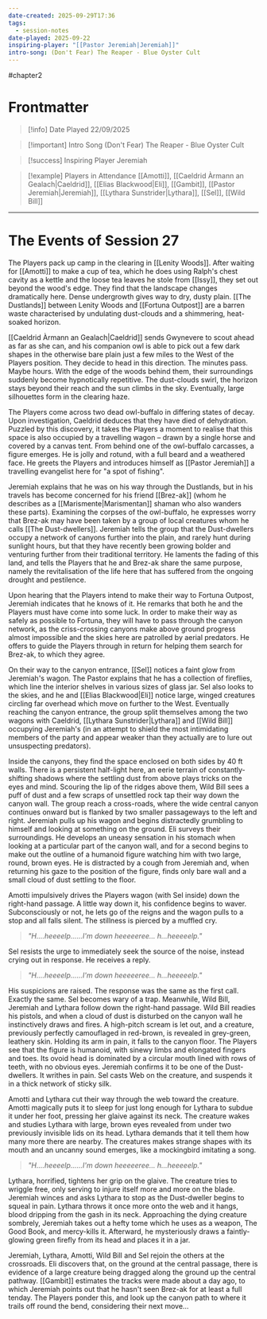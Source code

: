 ```yaml
---
date-created: 2025-09-29T17:36
tags:
  - session-notes
date-played: 2025-09-22
inspiring-player: "[[Pastor Jeremiah|Jeremiah]]"
intro-song: (Don't Fear) The Reaper - Blue Oyster Cult
---
```

#chapter2
# Frontmatter

> [!info] Date Played
> 22/09/2025

> [!important] Intro Song
> (Don't Fear) The Reaper - Blue Oyster Cult

> [!success] Inspiring Player
> Jeremiah

> [!example] Players in Attendance
> [[Amotti]], [[Caeldrid Àrmann an Gealach|Caeldrid]], [[Elias Blackwood|Eli]], [[Gambit]], [[Pastor Jeremiah|Jeremiah]], [[Lythara Sunstrider|Lythara]], [[Sel]], [[Wild Bill]]

---
# The Events of Session 27

The Players pack up camp in the clearing in [[Lenity Woods]]. After waiting for [[Amotti]] to make a cup of tea, which he does using Ralph's chest cavity as a kettle and the loose tea leaves he stole from [[Issy]], they set out beyond the wood's edge. They find that the landscape changes dramatically here. Dense undergrowth gives way to dry, dusty plain. [[The Dustlands]] between Lenity Woods and [[Fortuna Outpost]] are a barren waste characterised by undulating dust-clouds and a shimmering, heat-soaked horizon.

[[Caeldrid Àrmann an Gealach|Caeldrid]] sends Gwynevere to scout ahead as far as she can, and his companion owl is able to pick out a few dark shapes in the otherwise bare plain just a few miles to the West of the Players position. They decide to head in this direction. The minutes pass. Maybe hours. With the edge of the woods behind them, their surroundings suddenly become hypnotically repetitive. The dust-clouds swirl, the horizon stays beyond their reach and the sun climbs in the sky. Eventually, large silhouettes form in the clearing haze.

The Players come across two dead owl-buffalo in differing states of decay. Upon investigation, Caeldrid deduces that they have died of dehydration. Puzzled by this discovery, it takes the Players a moment to realise that this space is also occupied by a travelling wagon – drawn by a single horse and covered by a canvas tent. From behind one of the owl-buffalo carcasses, a figure emerges. He is jolly and rotund, with a full beard and a weathered face. He greets the Players and introduces himself as [[Pastor Jeremiah]] a travelling evangelist here for "a spot of fishing".

Jeremiah explains that he was on his way through the Dustlands, but in his travels has become concerned for his friend [[Brez-ak]] (whom he describes as a [[Marismente|Marismentan]] shaman who also wanders these parts). Examining the corpses of the owl-buffalo, he expresses worry that Brez-ak may have been taken by a group of local creatures whom he calls [[The Dust-dwellers]]. Jeremiah tells the group that the Dust-dwellers occupy a network of canyons further into the plain, and rarely hunt during sunlight hours, but that they have recently been growing bolder and venturing further from their traditional territory. He laments the fading of this land, and tells the Players that he and Brez-ak share the same purpose, namely the revitalisation of the life here that has suffered from the ongoing drought and pestilence.

Upon hearing that the Players intend to make their way to Fortuna Outpost, Jeremiah indicates that he knows of it. He remarks that both he and the Players must have come into some luck. In order to make their way as safely as possible to Fortuna, they will have to pass through the canyon network, as the criss-crossing canyons make above ground progress almost impossible and the skies here are patrolled by aerial predators. He offers to guide the Players through in return for helping them search for Brez-ak, to which they agree.

On their way to the canyon entrance, [[Sel]] notices a faint glow from Jeremiah's wagon. The Pastor explains that he has a collection of fireflies, which line the interior shelves in various sizes of glass jar. Sel also looks to the skies, and he and [[Elias Blackwood|Eli]] notice large, winged creatures circling far overhead which move on further to the West. Eventually reaching the canyon entrance, the group split themselves among the two wagons with Caeldrid, [[Lythara Sunstrider|Lythara]] and [[Wild Bill]] occupying Jeremiah's (in an attempt to shield the most intimidating members of the party and appear weaker than they actually are to lure out unsuspecting predators).

Inside the canyons, they find the space enclosed on both sides by 40 ft walls. There is a persistent half-light here, an eerie terrain of constantly-shifting shadows where the settling dust from above plays tricks on the eyes and mind. Scouring the lip of the ridges above them, Wild Bill sees a puff of dust and a few scraps of unsettled rock tap their way down the canyon wall. The group reach a cross-roads, where the wide central canyon continues onward but is flanked by two smaller passageways to the left and right. Jeremiah pulls up his wagon and begins distractedly grumbling to himself and looking at something on the ground. Eli surveys their surroundings. He develops an uneasy sensation in his stomach when looking at a particular part of the canyon wall, and for a second begins to make out the outline of a humanoid figure watching him with two large, round, brown eyes. He is distracted by a cough from Jeremiah and, when returning his gaze to the position of the figure, finds only bare wall and a small cloud of dust settling to the floor.

Amotti impulsively drives the Players wagon (with Sel inside) down the right-hand passage. A little way down it, his confidence begins to waver. Subconsciously or not, he lets go of the reigns and the wagon pulls to a stop and all falls silent. The stillness is pierced by a muffled cry.

> *"H....heeeelp......I'm down heeeeeree... h...heeeeelp."*

Sel resists the urge to immediately seek the source of the noise, instead crying out in response. He receives a reply.

> *"H....heeeelp......I'm down heeeeeree... h...heeeeelp."*

His suspicions are raised. The response was the same as the first call. Exactly the same. Sel becomes wary of a trap. Meanwhile, Wild Bill, Jeremiah and Lythara follow down the right-hand passage. Wild Bill readies his pistols, and when a cloud of dust is disturbed on the canyon wall he instinctively draws and fires. A high-pitch scream is let out, and a creature, previously perfectly camouflaged in red-brown, is revealed in grey-green, leathery skin. Holding its arm in pain, it falls to the canyon floor. The Players see that the figure is humanoid, with sinewy limbs and elongated fingers and toes. Its ovoid head is dominated by a circular mouth lined with rows of teeth, with no obvious eyes. Jeremiah confirms it to be one of the Dust-dwellers. It writhes in pain. Sel casts Web on the creature, and suspends it in a thick network of sticky silk.

Amotti and Lythara cut their way through the web toward the creature. Amotti magically puts it to sleep for just long enough for Lythara to subdue it under her foot, pressing her glaive against its neck. The creature wakes and studies Lythara with large, brown eyes revealed from under two previously invisible lids on its head. Lythara demands that it tell them how many more there are nearby. The creatures makes strange shapes with its mouth and an uncanny sound emerges, like a mockingbird imitating a song.

> *"H....heeeelp......I'm down heeeeeree... h...heeeeelp."*

Lythara, horrified, tightens her grip on the glaive. The creature tries to wriggle free, only serving to injure itself more and more on the blade. Jeremiah winces and asks Lythara to stop as the Dust-dweller begins to squeal in pain. Lythara throws it once more onto the web and it hangs, blood dripping from the gash in its neck. Approaching the dying creature sombrely, Jeremiah takes out a hefty tome which he uses as a weapon, The Good Book, and mercy-kills it. Afterward, he mysteriously draws a faintly-glowing green firefly from its head and places it in a jar.

Jeremiah, Lythara, Amotti, Wild Bill and Sel rejoin the others at the crossroads. Eli discovers that, on the ground at the central passage, there is evidence of a large creature being dragged along the ground up the central pathway. [[Gambit]] estimates the tracks were made about a day ago, to which Jeremiah points out that he hasn't seen Brez-ak for at least a full tenday. The Players ponder this, and look up the canyon path to where it trails off round the bend, considering their next move...